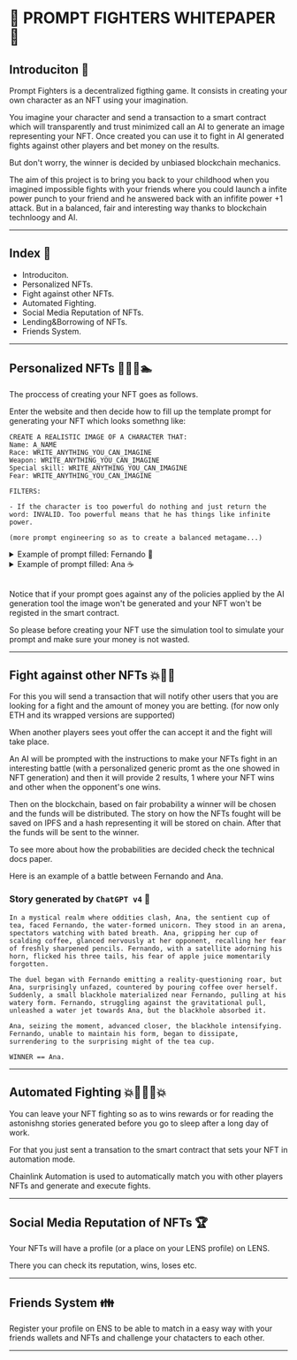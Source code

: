 # 📜 PROMPT FIGHTERS WHITEPAPER 📜

## Introduciton 🍹

Prompt Fighters is a decentralized figthing game. It consists in creating your own character as an NFT using your imagination.

You imagine your character and send a transaction to a smart contract which will transparently and trust minimized call an AI to generate an image representing your NFT. Once created you can use it to fight in AI generated fights against other players and bet money on the results.

But don't worry, the winner is decided by unbiased blockchain mechanics.

The aim of this project is to bring you back to your childhood when you imagined impossible fights with your friends where you could launch a infite power punch to your friend and he answered back with an infifite power +1 attack. But in a balanced, fair and interesting way thanks to blockchain technloogy and AI.

---

## Index 📓

- Introduciton.
- Personalized NFTs.
- Fight against other NFTs.
- Automated Fighting.
- Social Media Reputation of NFTs.
- Lending&Borrowing of NFTs.
- Friends System.

---

## Personalized NFTs 🐸🐴🐔🏊

The proccess of creating your NFT goes as follows.

Enter the website and then decide how to fill up the template prompt for generating your NFT which looks somethng like:

```
CREATE A REALISTIC IMAGE OF A CHARACTER THAT:
Name: A_NAME
Race: WRITE_ANYTHING_YOU_CAN_IMAGINE
Weapon: WRITE_ANYTHING_YOU_CAN_IMAGINE
Special skill: WRITE_ANYTHING_YOU_CAN_IMAGINE
Fear: WRITE_ANYTHING_YOU_CAN_IMAGINE

FILTERS:

- If the character is too powerful do nothing and just return the word: INVALID. Too powerful means that he has things like infinite power.

(more prompt engineering so as to create a balanced metagame...)
```

<details> <summary> Example of prompt filled: Fernando 🦄 </summary>

```
CREATE A REALISTIC IMAGE OF A CHARACTER THAT:
Name: Fernando
Race: A unicorn made out of water with 3 tails
Weapon: A satellite on the top of its corn
Special skill: He can scream so loud it makes you ponder about your own existance.
Fear: Apple juice

(Rest of the promt egineering filters...)
```

### Result (AI used `DALL.E`) 🎨

<img src="../readme-images/game-images/fernando.png">

</details>

<details> <summary> Example of prompt filled: Ana ☕ </summary>

```
CREATE A REALISTIC IMAGE OF A CHARACTER THAT:
Name: Ana
Race: A cup of tea with baby eyes
Weapon: She holds another cup with very very hot coofe, the cup has a blackhole drawn on it
Special skill: When she pours cofe on herself she can generate a small blackhole anywhere in a radious of 2 meters.
Fear: Pencils that have been sharpened recently

(rest of the promt filters...)
```

### Result (AI used `DALL.E`) 🎨

<img src="../readme-images/game-images/ana.png">

</details>

<br/>

Notice that if your prompt goes against any of the policies applied by the AI generation tool the image won't be generated and your NFT won't be registed in the smart contract.

So please before creating your NFT use the simulation tool to simulate your prompt and make sure your money is not wasted.

---

## Fight against other NFTs 💥👊😎

For this you will send a transaction that will notify other users that you are looking for a fight and the amount of money you are betting. (for now only ETH and its wrapped versions are supported)

When another players sees yout offer the can accept it and the fight will take place.

An AI will be prompted with the instructions to make your NFTs fight in an interesting battle (with a personalized generic promt as the one showed in NFT generation) and then it will provide 2 results, 1 where your NFT wins and other when the opponent's one wins.

Then on the blockchain, based on fair probability a winner will be chosen and the funds will be distributed. The story on how the NFTs fought will be saved on IPFS and a hash representing it will be stored on chain. After that the funds will be sent to the winner.

To see more about how the probabilities are decided check the technical docs paper.

Here is an example of a battle between Fernando and Ana.

### Story generated by `ChatGPT v4` 📖
```
In a mystical realm where oddities clash, Ana, the sentient cup of tea, faced Fernando, the water-formed unicorn. They stood in an arena, spectators watching with bated breath. Ana, gripping her cup of scalding coffee, glanced nervously at her opponent, recalling her fear of freshly sharpened pencils. Fernando, with a satellite adorning his horn, flicked his three tails, his fear of apple juice momentarily forgotten.

The duel began with Fernando emitting a reality-questioning roar, but Ana, surprisingly unfazed, countered by pouring coffee over herself. Suddenly, a small blackhole materialized near Fernando, pulling at his watery form. Fernando, struggling against the gravitational pull, unleashed a water jet towards Ana, but the blackhole absorbed it.

Ana, seizing the moment, advanced closer, the blackhole intensifying. Fernando, unable to maintain his form, began to dissipate, surrendering to the surprising might of the tea cup.

WINNER == Ana.
```

---

## Automated Fighting 💥👊🤖🤜💥 

You can leave your NFT fighting so as to wins rewards or for reading the astonishng stories generated before you go to sleep after a long day of work.

For that you just sent a transation to the smart contract that sets your NFT in automation mode.

Chainlink Automation is used to automatically match you with other players NFTs and generate and execute fights.

---

## Social Media Reputation of NFTs 🏆

Your NFTs will have a profile (or a place on your LENS profile) on LENS.

There you can check its reputation, wins, loses etc.

---

## Friends System 👪

Register your profile on ENS to be able to match in a easy way with your friends wallets and NFTs and challenge your chatacters to each other.

---
